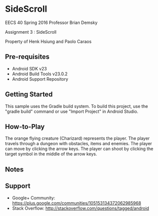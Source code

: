SideScroll
=============

EECS 40 Spring 2016 
Professor Brian Demsky

Assignment 3 : SideScroll

Property of Henk Hsiung and Paolo Caraos



Pre-requisites
--------------

- Android SDK v23
- Android Build Tools v23.0.2
- Android Support Repository


Getting Started
---------------

This sample uses the Gradle build system. To build this project, use the
"gradle build" command or use "Import Project" in Android Studio.


How-to-Play
---------------
The orange flying creature (Charizard) represents the player. The player travels through a dungeon with obstacles, items and enemies. The player can move by clicking the arrow keys. The player can shoot by clicking the target symbol in the middle of the arrow keys.

Notes
---------------



Support
-------

- Google+ Community: https://plus.google.com/communities/105153134372062985968
- Stack Overflow: http://stackoverflow.com/questions/tagged/android








